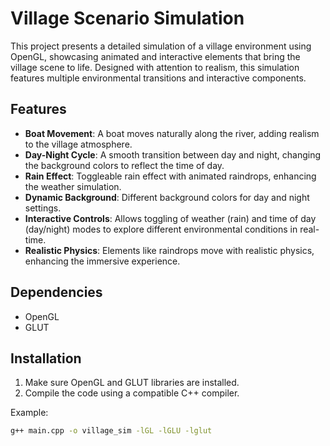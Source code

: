 # Village Scenario Simulation

This project presents a detailed simulation of a village environment using OpenGL, showcasing animated and interactive elements that bring the village scene to life. Designed with attention to realism, this simulation features multiple environmental transitions and interactive components.

## Features

- **Boat Movement**: A boat moves naturally along the river, adding realism to the village atmosphere.
- **Day-Night Cycle**: A smooth transition between day and night, changing the background colors to reflect the time of day.
- **Rain Effect**: Toggleable rain effect with animated raindrops, enhancing the weather simulation.
- **Dynamic Background**: Different background colors for day and night settings.
- **Interactive Controls**: Allows toggling of weather (rain) and time of day (day/night) modes to explore different environmental conditions in real-time.
- **Realistic Physics**: Elements like raindrops move with realistic physics, enhancing the immersive experience.

## Dependencies

- OpenGL
- GLUT

## Installation

1. Make sure OpenGL and GLUT libraries are installed.
2. Compile the code using a compatible C++ compiler.

Example:
```bash
g++ main.cpp -o village_sim -lGL -lGLU -lglut
